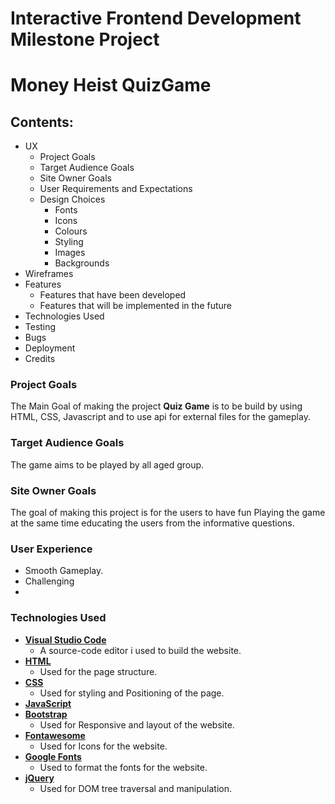 # Interactive Frontend Development Milestone Project
# Money Heist QuizGame
## Contents:
* UX 
    * Project Goals
    * Target Audience Goals
    * Site Owner Goals
    * User Requirements and Expectations
    * Design Choices 
        * Fonts
        * Icons
        * Colours
        * Styling
        * Images
        * Backgrounds
* Wireframes 
* Features 
    * Features that have been developed
    *  Features that will be implemented in the future
* Technologies Used 
* Testing 
* Bugs 
* Deployment 
* Credits 


### Project Goals

The Main Goal of making the project <strong>Quiz Game</strong> is to be build by using HTML, CSS, Javascript and to use api for external files for the gameplay.

### Target Audience Goals

The game aims to be played by all aged group.

### Site Owner Goals

The goal of making this project is for the users to have fun Playing the game at the same time educating the users from the informative questions. 


### User Experience

* Smooth Gameplay.
* Challenging
* 

### Technologies Used

* <strong><a href='https://code.visualstudio.com/'>Visual Studio Code</a></strong> 
    * A source-code editor i used to build the website.
* <strong><a href='https://developer.mozilla.org/en-US/docs/Web/Guide/HTML/HTML5'>HTML</a></strong>
    * Used for the page structure.
* <strong><a href='https://developer.mozilla.org/en-US/docs/Web/CSS/CSS3'>CSS</a></strong>
    * Used for styling and Positioning of the page.
* <strong><a href=''>JavaScript</a></strong>
* <strong><a href='https://getbootstrap.com/docs/4.3/getting-started/download/'>Bootstrap</a></strong>
    * Used for Responsive and layout of the website.
* <strong><a href='https://fontawesome.com/start'>Fontawesome</a></strong>
    * Used for Icons for the website.
* <strong><a href='https://fonts.google.com/'>Google Fonts</a></strong>
    * Used to format the fonts for the website.
* <strong><a href='https://getbootstrap.com/docs/4.3/getting-started/introduction/#js'>jQuery</a></strong>
    * Used for DOM tree traversal and manipulation.

